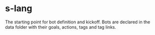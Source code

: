 # s-lang

The starting point for bot definition and kickoff. Bots are declared in the data folder with their goals, actions, tags and tag links.